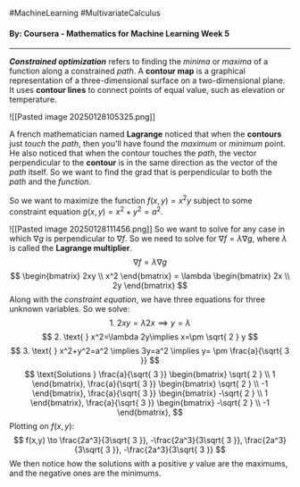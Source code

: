 #MachineLearning #MultivariateCalculus
#### By: Coursera - Mathematics for Machine Learning Week 5
---
***Constrained optimization*** refers to finding the *minima* or *maxima* of a function along a constrained *path*. A **contour map** is a graphical representation of a three-dimensional surface on a two-dimensional plane. It uses **contour lines** to connect points of equal value, such as elevation or temperature. 

![[Pasted image 20250128105325.png]]

A french mathematician named **Lagrange** noticed that when the **contours** just *touch* the *path*, then you'll have found the *maximum* or *minimum* point. He also noticed that when the contour touches the *path*, the vector perpendicular to the **contour** is in the same direction as the vector of the *path* itself. So we want to find the grad that is perpendicular to both the *path* and the *function*.

So we want to maximize the function $f(x,y) = x^2y$ subject to some constraint equation $g(x,y)=x^2+y^2=a^2$.

![[Pasted image 20250128111456.png]]
So we want to solve for any case in which $\nabla g$ is perpendicular to $\nabla f$. So we need to solve for $\nabla f=\lambda \nabla g$, where $\lambda$ is called the **Lagrange multiplier**.
$$
\nabla f=\lambda\nabla g
$$
$$
\begin{bmatrix}
2xy \\
x^2
\end{bmatrix} = \lambda \begin{bmatrix}
2x \\
2y
\end{bmatrix}
$$
Along with the *constraint equation*, we have three equations for three unknown variables. So we solve:
$$
1.\text{ } 2xy = \lambda 2x \implies y = \lambda
$$
$$
2. \text{ } x^2=\lambda 2y\implies x=\pm \sqrt{ 2 } y
$$
$$
3. \text{ } x^2+y^2=a^2 \implies 3y=a^2 \implies y= \pm \frac{a}{\sqrt{ 3 }}
$$
$$
\text{Solutions } 
\frac{a}{\sqrt{ 3 }} \begin{bmatrix} \sqrt{ 2 } \\ 1 \end{bmatrix},
\frac{a}{\sqrt{ 3 }} \begin{bmatrix} \sqrt{ 2 } \\ -1 \end{bmatrix},
\frac{a}{\sqrt{ 3 }} \begin{bmatrix} -\sqrt{ 2 } \\ 1 \end{bmatrix},
\frac{a}{\sqrt{ 3 }} \begin{bmatrix} -\sqrt{ 2 } \\ -1 \end{bmatrix},
$$
Plotting on $f(x,y)$:
$$
f(x,y) \to \frac{2a^3}{3\sqrt{ 3 }}, 
-\frac{2a^3}{3\sqrt{ 3 }},
 \frac{2a^3}{3\sqrt{ 3 }},
 -\frac{2a^3}{3\sqrt{ 3 }}
$$
We then notice how the solutions with a positive $y$ value are the maximums, and the negative ones are the minimums.
